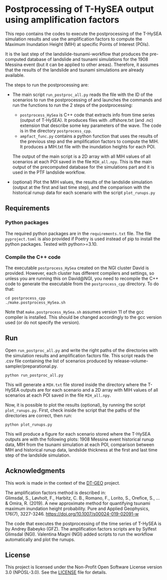 # **Postprocessing of T-HySEA output using amplification factors**
 
This repo contains the codes to execute the postprocessing of the T-HySEA simulation results and use the amplification factors to compute the Maximum Inundation Height (MIH) at specific Points of Interest (POIs).
      
It is the last step of the landslide-tsunami-workflow that produces the pre-computed database of landslide and tsunami simulations for the 1908 Messina event (but it can be applied to other areas). Therefore, it assumes that the results of the landslide and tsunami simulations are already available.


The steps to run the postprocessing are:
- The main script `run_postproc_all.py` reads the file with the ID of the scenarios to run the postprocessing of and launches the commands and run the functions to run the 2 steps of the postprocessing:
  - `postprocess_HySea` is C++ code that extracts info from time series (output of T-HySEA). It produces files with .offshore.txt (and .nc) extension that describe some key parameters of the wave. The code is in the directory `postprocess_cpp`. 
  - `ampfact_func.py` contains a python function that uses the results of the previous step and the amplification factors to compute the MIH. It produces a MIH.txt file with the inundation heights for each POI.   

  The output of the main script is a 2D array with all MIH values of all scenarios at each POI saved in the file `MIH_all.npy`. This is the main output of the precomputed database for the simulations part and it is used in the PTF landslide workflow.  
- (optional) Plot the MIH values, the results of the landslide simulation (output at the first and last time step), and the comparison with the historical runup data for each scenario with the script `plot_runups.py` 


## Requirements
### Python packages
The required python packages are in the `requirements.txt` file. The file `pyproject.toml` is also provided if Poetry is used instead of pip to install the python packages. Tested with python>=3.10.  
### Compile the C++ code
The executable `postprocess_HySea` created on the NGI cluster David is provided. However, each cluster has different compilers and settings, so unless you are running this on David@NGI, you need to recompile the C++ code to generate the executable from the `postprocess_cpp` directory. To do that:
```
cd postprocess_cpp
./make.postprocess_HySea.sh
```
Note that `make.postprocess_HySea.sh` assumes version 11 of the gcc compiler is installed. This should be changed accordingly to the gcc version used (or do not specify the version).

## Run
Open `run_postproc_all.py` and write the right paths of the directories with the simulation results and amplification factors file. This script reads the .csv file containing the list of scenarios produced by release-volume-sampler/preparational.py. 

```
python run_postproc_all.py
```
This will generate a `MIH.txt` file stored inside the directory where the T-HySEA outputs are for each scenario and a 2D array with MIH values of all scenarios at each POI saved in the file `MIH_all.npy`.  

Now, it is possible to plot the results (optional), by running the script `plot_runups.py`. First, check inside the script that the paths of the directories are correct, then run:
```
python plot_runups.py
```
This will produce a figure for each scenario stored where the T-HySEA outputs are with the following plots: 1908 Messina event historical runup data, MIH from the tsunami simulation at each POI, comparison between MIH and historical runup data, landslide thickness at the first and last time step of the landslide simulation. 

## Acknowledgments
This work is made in the context of the [DT-GEO](https://dtgeo.eu/) project.     

The amplification factors method is described in:   
Glimsdal, S., Løvholt, F., Harbitz, C. B., Romano, F., Lorito, S., Orefice, S., ... & Omira, R. (2019). A new approximate method for quantifying tsunami maximum inundation height probability. Pure and Applied Geophysics, 176(7), 3227-3246. https://doi.org/10.1007/s00024-019-02091-w  

The code that executes the postprocessing of the time series of T-HySEA is by Andrey Babeyko (GFZ). The amplification factors scripts are by Sylfest Glimsdal (NGI). Valentina Magni (NGI) added scripts to run the workflow automatically and plot the runups.

## License
This project is licensed under the Non-Profit Open Software License version 3.0 (NPOSL-3.0).
See the [LICENSE](./LICENSE) file for details.